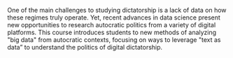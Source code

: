 One of the main challenges to studying dictatorship is a lack of data on how these regimes truly operate. Yet, recent advances in data science present new opportunities to research autocratic politics from a variety of digital platforms. This course introduces students to new methods of analyzing "big data" from autocratic contexts, focusing on ways to leverage "text as data” to understand the politics of digital dictatorship.
